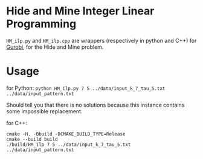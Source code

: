 # Hide and Mine Integer Linear Programming

`HM_ilp.py` and `HM_ilp.cpp` are wrappers (respectively in python and C++) for
[Gurobi](https://www.gurobi.com/), for the Hide and Mine problem.

# Usage

for Python:
`python HM_ilp.py 7 5 ../data/input_k_7_tau_5.txt ../data/input_pattern.txt`

Should tell you that there is no solutions because this instance contains some
impossible replacement.

for C++:
```
cmake -H. -Bbuild -DCMAKE_BUILD_TYPE=Release
cmake --build build
./build/HM_ilp 7 5 ../data/input_k_7_tau_5.txt ../data/input_pattern.txt
```
